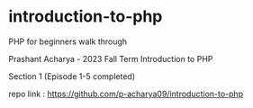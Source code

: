 # introduction-to-php
PHP for beginners walk through

Prashant Acharya - 2023 Fall Term Introduction to PHP

Section 1 (Episode 1-5 completed)

repo link : https://github.com/p-acharya09/introduction-to-php
